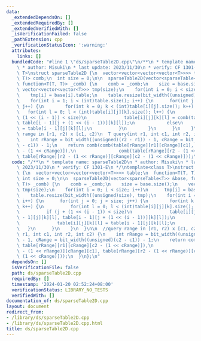 ```yaml
---
data:
  _extendedDependsOn: []
  _extendedRequiredBy: []
  _extendedVerifiedWith: []
  _isVerificationFailed: false
  _pathExtension: cpp
  _verificationStatusIcon: ':warning:'
  attributes:
    links: []
  bundledCode: "#line 1 \"ds/sparseTable2D.cpp\"\n/**\n * template name: sparseTable2D\n\
    \ * author: Misuki\n * last update: 2023/11/30\n * verify: CF 1301-E\n */\ntemplate<class\
    \ T>\nstruct sparseTable2D {\n  vector<vector<vector<vector<T>>>> table;\n  function<T(T,\
    \ T)> comb;\n  int size = 0;\n\n  sparseTable2D(vector<sparseTable<T>> &base,\
    \ function<T(T, T)> _comb) {\n    comb = _comb;\n    size = base.size();\n   \
    \ vector<vector<vector<T>>> tmp(size);\n    for(int i = 0; i < size; i++)\n  \
    \    tmp[i] = base[i].table;\n    table.resize(bit_width((unsigned)size), tmp);\n\
    \    for(int i = 1; i < (int)table.size(); i++) {\n      for(int j = 0; j < size;\
    \ j++) {\n        for(int k = 0; k < (int)table[i][j].size(); k++) {\n       \
    \   for(int l = 0; l < (int)table[i][j][k].size(); l++) {\n            if (j +\
    \ (1 << (i - 1)) < size)\n              table[i][j][k][l] = comb(table[i - 1][j][k][l],\
    \ table[i - 1][j + (1 << (i - 1))][k][l]);\n            else\n              table[i][j][k][l]\
    \ = table[i - 1][j][k][l];\n          }\n        }\n      }\n    }\n  }\n\n  //query\
    \ range in [r1, r2) x [c1, c2)\n  T query(int r1, int c1, int r2, int c2) {\n\
    \    int rRange = bit_width((unsigned)(r2 - r1)) - 1, cRange = bit_width((unsigned)(c2\
    \ - c1)) - 1;\n    return comb(comb(table[rRange][r1][cRange][c1], table[rRange][r1][cRange][c2\
    \ - (1 << cRange)]),\n                comb(table[rRange][r2 - (1 << rRange)][cRange][c1],\
    \ table[rRange][r2 - (1 << rRange)][cRange][c2 - (1 << cRange)]));\n  }\n};\n"
  code: "/**\n * template name: sparseTable2D\n * author: Misuki\n * last update:\
    \ 2023/11/30\n * verify: CF 1301-E\n */\ntemplate<class T>\nstruct sparseTable2D\
    \ {\n  vector<vector<vector<vector<T>>>> table;\n  function<T(T, T)> comb;\n \
    \ int size = 0;\n\n  sparseTable2D(vector<sparseTable<T>> &base, function<T(T,\
    \ T)> _comb) {\n    comb = _comb;\n    size = base.size();\n    vector<vector<vector<T>>>\
    \ tmp(size);\n    for(int i = 0; i < size; i++)\n      tmp[i] = base[i].table;\n\
    \    table.resize(bit_width((unsigned)size), tmp);\n    for(int i = 1; i < (int)table.size();\
    \ i++) {\n      for(int j = 0; j < size; j++) {\n        for(int k = 0; k < (int)table[i][j].size();\
    \ k++) {\n          for(int l = 0; l < (int)table[i][j][k].size(); l++) {\n  \
    \          if (j + (1 << (i - 1)) < size)\n              table[i][j][k][l] = comb(table[i\
    \ - 1][j][k][l], table[i - 1][j + (1 << (i - 1))][k][l]);\n            else\n\
    \              table[i][j][k][l] = table[i - 1][j][k][l];\n          }\n     \
    \   }\n      }\n    }\n  }\n\n  //query range in [r1, r2) x [c1, c2)\n  T query(int\
    \ r1, int c1, int r2, int c2) {\n    int rRange = bit_width((unsigned)(r2 - r1))\
    \ - 1, cRange = bit_width((unsigned)(c2 - c1)) - 1;\n    return comb(comb(table[rRange][r1][cRange][c1],\
    \ table[rRange][r1][cRange][c2 - (1 << cRange)]),\n                comb(table[rRange][r2\
    \ - (1 << rRange)][cRange][c1], table[rRange][r2 - (1 << rRange)][cRange][c2 -\
    \ (1 << cRange)]));\n  }\n};\n"
  dependsOn: []
  isVerificationFile: false
  path: ds/sparseTable2D.cpp
  requiredBy: []
  timestamp: '2024-01-20 02:52:24+08:00'
  verificationStatus: LIBRARY_NO_TESTS
  verifiedWith: []
documentation_of: ds/sparseTable2D.cpp
layout: document
redirect_from:
- /library/ds/sparseTable2D.cpp
- /library/ds/sparseTable2D.cpp.html
title: ds/sparseTable2D.cpp
---
```

